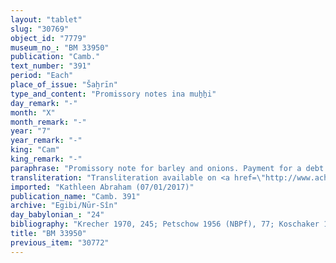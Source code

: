 ```yaml
---
layout: "tablet"
slug: "30769"
object_id: "7779"
museum_no_: "BM 33950"
publication: "Camb."
text_number: "391"
period: "Each"
place_of_issue: "Šaḫrīn"
type_and_content: "Promissory notes ina muẖẖi"
day_remark: "-"
month: "X"
month_remark: "-"
year: "7"
year_remark: "-"
king: "Cam"
king_remark: "-"
paraphrase: "Promissory note for barley and onions. Payment for a debt.<br /> <strong>B </strong>owes 4.1.4.0 kor of barley and 1010 strings (<em>gidlu</em>) of onions to <strong>A</strong>, slave of <strong>C</strong>. The onions should be delivered in one instalment in Nisan (I) in the creditor&rsquo;s house. In Ayyār (II), he should deliver the barley under the same conditions. In addition, there is an earlier claim (<em>ra&scaron;&ucirc;tu</em>) by the same creditor against the debtor and his brother and which is secured by the debtors&#39; mutual guarantee. Witnesses.<br /> &nbsp;<br /> <strong>A </strong>= Madānu-bēlu-uṣur, slave of <strong>C</strong>; <strong>B </strong>= Rēmūt-Bēl/Talīmu; <strong>C </strong>= Itti-Marduk-balāṭu/Nab&ucirc;-ahhē-iddin//Egibi"
transliteration: "Transliteration available on <a href=\"http://www.achemenet.com/fr/item/?/sources-textuelles/textes-par-langues-et-ecritures/babylonien/archives-egibi/1682404\" target=\"_blank\">Achemenet</a>"
imported: "Kathleen Abraham (07/01/2017)"
publication_name: "Camb. 391"
archive: "Egibi/Nūr-Sîn"
day_babylonian_: "24"
bibliography: "Krecher 1970, 245; Petschow 1956 (NBPf), 77; Koschaker 1911, 257"
title: "BM 33950"
previous_item: "30772"
---
```

